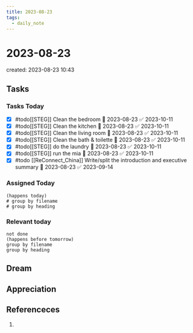 ```yaml
---
title: 2023-08-23
tags:
  - daily_note
---
```


# 2023-08-23
created: 2023-08-23 10:43

## Tasks

### Tasks Today
- [x] #todo[[STEG]] Clean the bedroom 🛫 2023-08-23 ✅ 2023-10-11
- [x] #todo[[STEG]] Clean the kitchen 🛫 2023-08-23 ✅ 2023-10-11
- [x] #todo[[STEG]] Clean the living room 🛫 2023-08-23 ✅ 2023-10-11
- [x] #todo[[STEG]] Clean the bath & toilette 🛫 2023-08-23 ✅ 2023-10-11
- [x] #todo[[STEG]] do the laundry 🛫 2023-08-23 ✅ 2023-10-11
- [x] #todo[[STEG]] run the mia 🛫 2023-08-23 ✅ 2023-10-11
- [x] #todo [[ReConnect_China]] Write/split the introduction and executive summary 🛫 2023-08-23 ✅ 2023-09-14
### Assigned Today
```tasks
(happens today)
# group by filename
# group by heading
```

### Relevant today
```tasks
not done
(happens before tomorrow)
group by filename
group by heading
```

## Dream

## Appreciation

## Referenceces
1. 